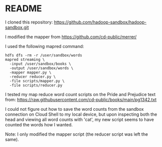 # README

I cloned this repository: https://github.com/hadoop-sandbox/hadoop-sandbox.git

I modified the mapper from https://github.com/cd-public/merrer/

I used the following mapred command:
```
hdfs dfs -rm -r /user/sandbox/words
mapred streaming \
  -input /user/sandbox/books \
  -output /user/sandbox/words \
  -mapper mapper.py \
  -reducer reducer.py \
  -file scripts/mapper.py \
  -file scripts/reducer.py
```

I tested my map reduce word count scripts on the Pride and Prejudice text from: https://raw.githubusercontent.com/cd-public/books/main/pg1342.txt

I could not figure out how to save the word counts from the sandbox connection on Cloud Shell to my local device, but upon inspecting both the head and viewing all word counts with 'cat', my new script seems to have counted the words how I wanted. 

Note: I only modified the mapper script (the reducer script was left the same).
